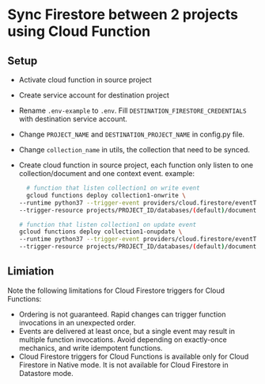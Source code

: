 # Sync Firestore between 2 projects using Cloud Function

## Setup
- Activate cloud function in source project
- Create service account for destination project
- Rename `.env-example` to `.env`. Fill `DESTINATION_FIRESTORE_CREDENTIALS` with destination service account.
- Change `PROJECT_NAME` and `DESTINATION_PROJECT_NAME` in config.py file.
- Change `collection_name` in utils, the collection that need to be synced.
- Create cloud function in source project, each function only listen to one collection/document and one context event.
  example:
  ```bash
    # function that listen collection1 on write event
    gcloud functions deploy collection1-onwrite \
  --runtime python37 --trigger-event providers/cloud.firestore/eventTypes/document.write \
  --trigger-resource projects/PROJECT_ID/databases/(default)/documents/collection1
  ``` 

    ```bash
    # function that listen collection1 on update event
    gcloud functions deploy collection1-onupdate \
  --runtime python37 --trigger-event providers/cloud.firestore/eventTypes/document.update \
  --trigger-resource projects/PROJECT_ID/databases/(default)/documents/collection1
  ``` 

## Limiation
Note the following limitations for Cloud Firestore triggers for Cloud Functions:

- Ordering is not guaranteed. Rapid changes can trigger function invocations in an unexpected order.
- Events are delivered at least once, but a single event may result in multiple function invocations. Avoid depending on exactly-once mechanics, and write idempotent functions.
- Cloud Firestore triggers for Cloud Functions is available only for Cloud Firestore in Native mode. It is not available for Cloud Firestore in Datastore mode.